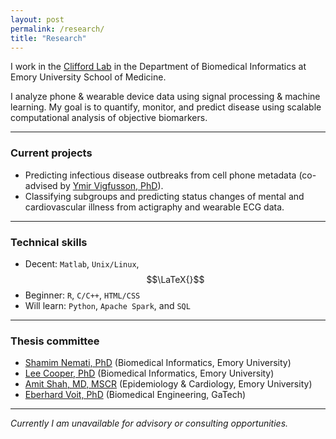```yaml
---
layout: post
permalink: /research/
title: "Research"
---
```


<script src="http://cdn.mathjax.org/mathjax/latest/MathJax.js?config=TeX-AMS-MML_HTMLorMML" type="text/javascript"></script>

I work in the [Clifford Lab](http://gdclifford.info) in the Department of Biomedical Informatics at Emory University School of Medicine.

I analyze phone & wearable device data using signal processing & machine learning. My goal is to quantify, monitor, and predict disease using scalable computational analysis of objective biomarkers.

---

### Current projects

+ Predicting infectious disease outbreaks from cell phone metadata (co-advised by [Ymir Vigfusson, PhD](http://www.ymsir.com)).
+ Classifying subgroups and predicting status changes of mental and cardiovascular illness from actigraphy and wearable ECG data.

---

### Technical skills

* Decent: `Matlab`, `Unix/Linux`, $$\LaTeX{}$$
* Beginner: `R`, `C/C++`, `HTML/CSS`
* Will learn: `Python`, `Apache Spark`, and `SQL`

---

### Thesis committee

* [Shamim Nemati, PhD](http://scholar.harvard.edu/shamim/home) (Biomedical Informatics, Emory University)
* [Lee Cooper, PhD](http://cooperlab.net/people.html) (Biomedical Informatics, Emory University)
* [Amit Shah, MD, MSCR](http://sph.emory.edu/faculty/profile/#!AJSHAH3) (Epidemiology & Cardiology, Emory University)
* [Eberhard Voit, PhD](https://bme.gatech.edu/bme/faculty/Eberhard-Voi://bme.gatech.edu/bme/faculty/Eberhard-Voit) (Biomedical Engineering, GaTech)

---

*Currently I am unavailable for advisory or consulting opportunities.*
